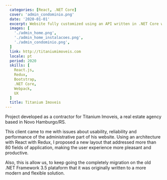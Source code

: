 ```yaml
---
  categories: [React, .NET Core]
  cover: 'admin_condominio.png'
  date: '2020-01-01'
  excerpt: Website fully customized using an API written in .NET Core with a React + Redux frontend
  images: [
    './admin_home.png',
    './admin_home_instalacoes.png',
    './admin_condominio.png',
  ]
  link: http://titaniumimoveis.com
  locale: pt
  period: 2020
  skills: [
    React.js,
    Redux,
    Bootstrap,
    .NET Core,
    Webpack,
    UX
  ]
  title: Titanium Imoveis
---
```


Project developed as a contractor for Titanium Imoveis, a real estate agency based in Novo Hamburgo/RS.

This client came to me with issues about usability, reliability and performance of the administrative part of his website. Using an architecture with React with Redux, I proposed a new layout that addressed more than 80 fields of application, making the user experience more pleasant and productive.

Also, this is allow us, to keep going the completely migration on the old .NET Framework 3.5 plataform that it was originally written to a more modern and flexible solution.
